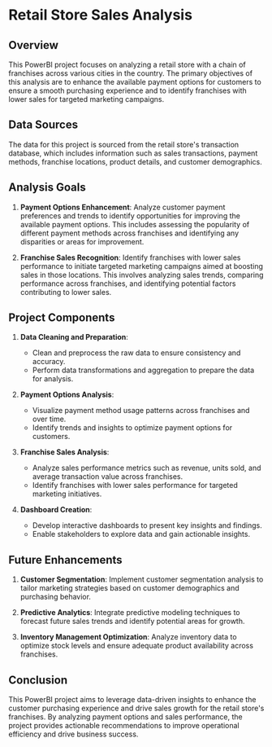 # Retail Store Sales Analysis

## Overview
This PowerBI project focuses on analyzing a retail store with a chain of franchises across various cities in the country. The primary objectives of this analysis are to enhance the available payment options for customers to ensure a smooth purchasing experience and to identify franchises with lower sales for targeted marketing campaigns.

## Data Sources
The data for this project is sourced from the retail store's transaction database, which includes information such as sales transactions, payment methods, franchise locations, product details, and customer demographics.

## Analysis Goals
1. **Payment Options Enhancement**: Analyze customer payment preferences and trends to identify opportunities for improving the available payment options. This includes assessing the popularity of different payment methods across franchises and identifying any disparities or areas for improvement.

2. **Franchise Sales Recognition**: Identify franchises with lower sales performance to initiate targeted marketing campaigns aimed at boosting sales in those locations. This involves analyzing sales trends, comparing performance across franchises, and identifying potential factors contributing to lower sales.

## Project Components
1. **Data Cleaning and Preparation**: 
   - Clean and preprocess the raw data to ensure consistency and accuracy.
   - Perform data transformations and aggregation to prepare the data for analysis.

2. **Payment Options Analysis**:
   - Visualize payment method usage patterns across franchises and over time.
   - Identify trends and insights to optimize payment options for customers.

3. **Franchise Sales Analysis**:
   - Analyze sales performance metrics such as revenue, units sold, and average transaction value across franchises.
   - Identify franchises with lower sales performance for targeted marketing initiatives.

4. **Dashboard Creation**:
   - Develop interactive dashboards to present key insights and findings.
   - Enable stakeholders to explore data and gain actionable insights.

## Future Enhancements
1. **Customer Segmentation**: Implement customer segmentation analysis to tailor marketing strategies based on customer demographics and purchasing behavior.
   
2. **Predictive Analytics**: Integrate predictive modeling techniques to forecast future sales trends and identify potential areas for growth.

3. **Inventory Management Optimization**: Analyze inventory data to optimize stock levels and ensure adequate product availability across franchises.

## Conclusion
This PowerBI project aims to leverage data-driven insights to enhance the customer purchasing experience and drive sales growth for the retail store's franchises. By analyzing payment options and sales performance, the project provides actionable recommendations to improve operational efficiency and drive business success.
